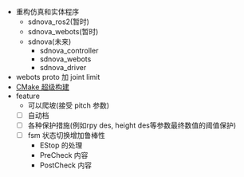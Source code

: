 - 重构仿真和实体程序
  - sdnova_ros2(暂时)
  - sdnova_webots(暂时)
  - sdnova(未来)
    - sdnova_controller
    - sdnova_webots
    - sdnova_driver
- webots proto 加 joint limit
- [CMake 超级构建](https://www.bookstack.cn/read/CMake-Cookbook/content-chapter10-10.4-chinese.md)
- feature
  - 可以爬坡(接受 pitch 参数)
  - [ ] 自动档
  - [ ] 各种保护措施(例如rpy des, height des等参数最终数值的阈值保护)
  - [ ] fsm 状态切换增加鲁棒性
    - EStop 的处理
    - PreCheck 内容
    - PostCheck 内容
